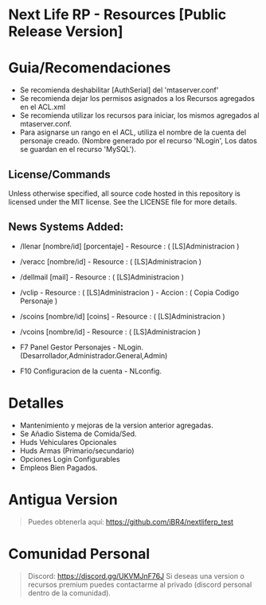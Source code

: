 # Next Life RP - Resources [Public Release Version]

# Guia/Recomendaciones

- Se recomienda deshabilitar [AuthSerial] del 'mtaserver.conf'
- Se recomienda dejar los permisos asignados a los Recursos agregados en el ACL.xml
- Se recomienda utilizar los recursos para iniciar, los mismos agregados al mtaserver.conf.
- Para asignarse un rango en el ACL, utiliza el nombre de la cuenta del personaje creado. (Nombre generado por el recurso 'NLogin', Los datos se guardan en el recurso 'MySQL').

## License/Commands

Unless otherwise specified, all source code hosted in this repository is licensed under the MIT license. See the LICENSE file for more details.

## News Systems Added: 

- /llenar [nombre/id] [porcentaje] - Resource : ( [LS]Administracion )
- /veracc [nombre/id] - Resource : ( [LS]Administracion )
- /dellmail [mail] - Resource : ( [LS]Administracion )
- /vclip - Resource : ( [LS]Administracion ) - Accion : ( Copia Codigo Personaje )
- /scoins [nombre/id] [coins] - Resource : ( [LS]Administracion )
- /vcoins [nombre/id] - Resource : ( [LS]Administracion )

- F7 Panel Gestor Personajes - NLogin. (Desarrollador,Administrador.General,Admin)
- F10 Configuracion de la cuenta - NLconfig.

# Detalles

- Mantenimiento y mejoras de la version anterior agregadas.
- Se Añadio Sistema de Comida/Sed.
- Huds Vehiculares Opcionales
- Huds Armas (Primario/secundario)
- Opciones Login Configurables
- Empleos Bien Pagados.

# Antigua Version

> Puedes obtenerla aquí: https://github.com/iBR4/nextliferp_test

# Comunidad Personal

> Discord: https://discord.gg/UKVMJnF76J
> Si deseas una version o recursos premium puedes contactarme al privado (discord personal dentro de la comunidad).
